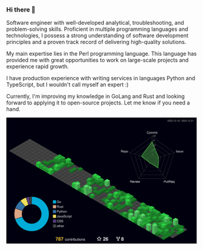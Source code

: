 ### Hi there 👋

Software engineer with well-developed analytical, troubleshooting, and problem-solving skills. Proficient in multiple programming languages and technologies, I possess a strong understanding of software development principles and a proven track record of delivering high-quality solutions.

My main expertise lies in the Perl programming language. This language has provided me with great opportunities to work on large-scale projects and experience rapid growth.

I have production experience with writing services in languages Python and TypeScript, but I wouldn't call myself an expert :)

Currently, I'm improving my knowledge in GoLang and Rust and looking forward to applying it to open-source projects. Let me know if you need a hand.


![](./profile-3d-contrib/profile-night-green.svg)

<!--
**ksysoev/ksysoev** is a ✨ _special_ ✨ repository because its `README.md` (this file) appears on your GitHub profile.

Here are some ideas to get you started:

- 🔭 I’m currently working on ...
- 🌱 I’m currently learning ...
- 👯 I’m looking to collaborate on ...
- 🤔 I’m looking for help with ...
- 💬 Ask me about ...
- 📫 How to reach me: ...
- 😄 Pronouns: ...
- ⚡ Fun fact: ...
-->
